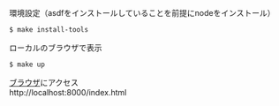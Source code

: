 
環境設定（asdfをインストールしていることを前提にnodeをインストール）
```bash
$ make install-tools
```

ローカルのブラウザで表示
```bash
$ make up
```

[ブラウザ](http://localhost:8000/index.html)にアクセス<br>
http://localhost:8000/index.html

